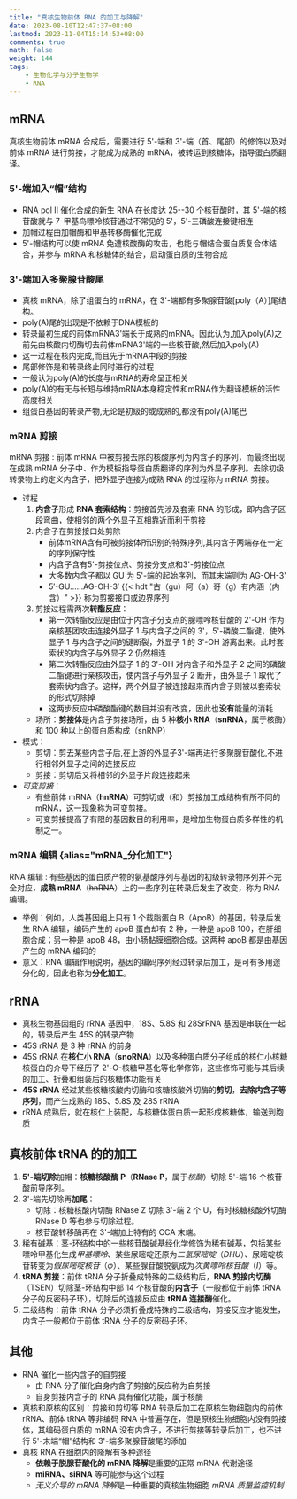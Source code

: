 ```yaml
---
title: "真核生物前体 RNA 的加工与降解"
date: 2023-08-10T12:47:37+08:00
lastmod: 2023-11-04T15:14:53+08:00
comments: true
math: false
weight: 144
tags:
    - 生物化学与分子生物学
    - RNA
---
```


## mRNA

真核生物前体 mRNA 合成后，需要进行 5'-端和 3'-端（首、尾部）的修饰以及对前体 mRNA 进行剪接，才能成为成熟的 mRNA，被转运到核糖体，指导蛋白质翻译。

### 5'-端加入“帽”结构

- RNA pol Ⅱ 催化合成的新生 RNA 在长度达 25--30 个核苷酸时，其 5'-端的核苷酸就与 7-甲基鸟嘌呤核苷通过不常见的 5'，5'-三磷酸连接键相连
- 加帽过程由加帽酶和甲基转移酶催化完成
- 5'-帽结构可以使 mRNA 免遭核酸酶的攻击，也能与帽结合蛋白质复合体结合，并参与 mRNA 和核糖体的结合，启动蛋白质的生物合成

### 3'-端加入多聚腺苷酸尾

- 真核 mRNA，除了组蛋白的 mRNA，在 3'-端都有多聚腺苷酸[poly（A）]尾结构。
- poly(A)尾的出现是不依赖于DNA模板的
- 转录最初生成的前体mRNA3'端长于成熟的mRNA。因此认为,加入poly(A)之前先由核酸内切酶切去前体mRNA3'端的一些核苷酸,然后加入poly(A)
- 这一过程在核内完成,而且先于mRNA中段的剪接
- 尾部修饰是和转录终止同时进行的过程
- 一般认为poly(A)的长度与mRNA的寿命呈正相关
- poly(A)的有无与长短与维持mRNA本身稳定性和mRNA作为翻译模板的活性高度相关
- 组蛋白基因的转录产物,无论是初级的或成熟的,都没有poly(A)尾巴

### mRNA 剪接

mRNA 剪接
: 前体 mRNA 中被剪接去除的核酸序列为内含子的序列，而最终出现在成熟 mRNA 分子中、作为模板指导蛋白质翻译的序列为外显子序列。去除初级转录物上的定义内含子，把外显子连接为成熟 RNA 的过程称为 mRNA 剪接。

- 过程
    1. **内含子**形成 **RNA 套索结构**：剪接首先涉及套索 RNA 的形成，即内含子区段弯曲，使相邻的两个外显子互相靠近而利于剪接
    2. 内含子在剪接接口处剪除
        - 前体mRNA含有可被剪接体所识别的特殊序列,其内含子两端存在一定的序列保守性
        - 内含子含有5'-剪接位点、剪接分支点和3'-剪接位点
        - 大多数内含子都以 GU 为 5'-端的起始序列，而其末端则为 AG-OH-3'
        - 5′-GU……AG-OH-3′ {{< hdt "古（gu）阿（a）哥（g）有内涵（内含）" >}} 称为剪接接口或边界序列
    3. 剪接过程需两次**转酯反应**：
        - 第一次转酯反应是由位于内含子分支点的腺嘌呤核苷酸的 2'-OH 作为亲核基团攻击连接外显子 1 与内含子之间的 3'，5'-磷酸二酯键，使外显子 1 与内含子之间的键断裂，外显子 1 的 3'-OH 游离出来。此时套索状的内含子与外显子 2 仍然相连
        - 第二次转酯反应由外显子 1 的 3'-OH 对内含子和外显子 2 之间的磷酸二酯键进行亲核攻击，使内含子与外显子 2 断开，由外显子 1 取代了套索状内含子。这样，两个外显子被连接起来而内含子则被以套索状的形式切除掉
        - 这两步反应中磷酸酯键的数目并没有改变，因此也**没有**能量的消耗
    - 场所：**剪接体**是内含子剪接场所，由 5 种**核小 RNA**（**snRNA**，属于核酶）和 100 种以上的蛋白质构成（snRNP）
- 模式：
    - 剪切：剪去某些内含子后,在上游的外显子3'-端再进行多聚腺苷酸化,不进行相邻外显子之间的连接反应
    - 剪接：剪切后又将相邻的外显子片段连接起来
- *可变剪接*：
    - 有些前体 mRNA（**hnRNA**）可剪切或（和）剪接加工成结构有所不同的 mRNA，这一现象称为可变剪接。
    - 可变剪接提高了有限的基因数目的利用率，是增加生物蛋白质多样性的机制之一。

### mRNA 编辑 {alias="mRNA\_分化加工"}

RNA 编辑
: 有些基因的蛋白质产物的氨基酸序列与基因的初级转录物序列并不完全对应，**成熟 mRNA**（~~hnRNA~~）上的一些序列在转录后发生了改变，称为 RNA 编辑。

- 举例：例如，人类基因组上只有 1 个载脂蛋白 B（ApoB）的基因，转录后发生 RNA 编辑，编码产生的 apoB 蛋白却有 2 种，一种是 apoB 100，在肝细胞合成；另一种是 apoB 48，由小肠黏膜细胞合成。这两种 apoB 都是由基因产生的 mRNA 编码的
- 意义：RNA 编辑作用说明，基因的编码序列经过转录后加工，是可有多用途分化的，因此也称为**分化加工**。

## rRNA

- 真核生物基因组的 rRNA 基因中，18S、5.8S 和 28SrRNA 基因是串联在一起的，转录后产生 45S 的转录产物
- 45S rRNA 是 3 种 rRNA 的前身
- 45S rRNA 在**核仁小 RNA**（**snoRNA**）以及多种蛋白质分子组成的核仁小核糖核蛋白的介导下经历了 2'-O-核糖甲基化等化学修饰，这些修饰可能与其后续的加工、折叠和组装后的核糖体功能有关
- **45S rRNA** 经过某些核糖核酸内切酶和核糖核酸外切酶的**剪切**，**去除内含子等序列**，而产生成熟的 18S、5.8S 及 28S rRNA
- rRNA 成熟后，就在核仁上装配，与核糖体蛋白质一起形成核糖体，输送到胞质

## 真核前体 tRNA 的的加工

1. **5'-端切除**~~加帽~~：**核糖核酸酶 P**（**RNase P**，属于*核酶*）切除 5'-端 16 个核苷酸前导序列。
2. 3'-端先切除再**加尾**：
    - 切除：核糖核酸内切酶 RNase Z 切除 3'-端 2 个 U，有时核糖核酸外切酶 RNase D 等也参与切除过程。
    - 核苷酸转移酶再在 3'-端加上特有的 CCA 末端。
3. 稀有碱基：茎-环结构中的一些核苷酸碱基经化学修饰为稀有碱基，包括某些嘌呤甲基化生成*甲基嘌呤*、某些尿嘧啶还原为*二氢尿嘧啶*（*DHU*）、尿嘧啶核苷转变为*假尿嘧啶核苷*（*φ*）、某些腺苷酸脱氨成为*次黄嘌呤核苷酸*（*I*）等。
4. **tRNA 剪接**：前体 tRNA 分子折叠成特殊的二级结构后，**RNA 剪接内切酶**（TSEN）切除茎-环结构中部 14 个核苷酸的**内含子**（一般都位于前体 tRNA 分子的反密码子环），切除后的连接反应由 **tRNA 连接酶**催化。
5. 二级结构：前体 tRNA 分子必须折叠成特殊的二级结构，剪接反应才能发生，内含子一般都位于前体 tRNA 分子的反密码子环。

## 其他

- RNA 催化一些内含子的自剪接
    - 由 RNA 分子催化自身内含子剪接的反应称为自剪接
    - 自身剪接内含子的 RNA 具有催化功能，属于核酶
- 真核和原核的区别：剪接和剪切等 RNA 转录后加工在原核生物细胞内的前体 rRNA、前体 tRNA 等非编码 RNA 中普遍存在，但是原核生物细胞内没有剪接体，其编码蛋白质的 mRNA 没有内含子，不进行剪接等转录后加工，也不进行 5'-末端“帽”结构和 3'-端多聚腺苷酸尾的添加
- 真核 RNA 在细胞内的降解有多种途径
    - **依赖于脱腺苷酸化的 mRNA 降解**是重要的正常 mRNA 代谢途径
    - **miRNA、siRNA** 等可能参与这个过程
    - *无义介导的 mRNA 降解*是一种重要的真核生物细胞 *mRNA 质量监控机制*


